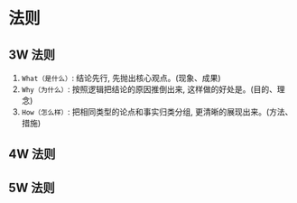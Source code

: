 # 法则


## 3W 法则
1. `What（是什么）`: 结论先行, 先抛出核心观点。(现象、成果)
2. `Why（为什么）`: 按照逻辑把结论的原因推倒出来, 这样做的好处是。(目的、理念)
3. `How（怎么样）`: 把相同类型的论点和事实归类分组, 更清晰的展现出来。(方法、措施)


## 4W 法则


## 5W 法则
